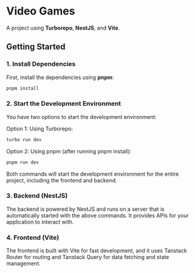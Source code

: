 # Video Games

A project using **Turborepo**, **NestJS**, and **Vite**.

## Getting Started

### 1. Install Dependencies

First, install the dependencies using **pnpm**:

```bash
pnpm install
```

### 2. Start the Development Environment

You have two options to start the development environment:

Option 1: Using Turborepo:

```bash
turbo run dev
```

Option 2: Using pnpm (after running pnpm install):

```bash
pnpm run dev
```

Both commands will start the development environment for the entire project, including the frontend and backend.

### 3. Backend (NestJS)

The backend is powered by NestJS and runs on a server that is automatically started with the above commands. It provides APIs for your application to interact with.

### 4. Frontend (Vite)

The frontend is built with Vite for fast development, and it uses Tanstack Router for routing and Tanstack Query for data fetching and state management.
